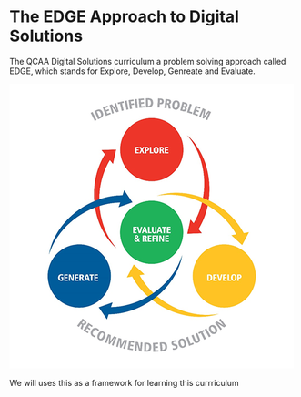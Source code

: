 # The EDGE Approach to Digital Solutions

The QCAA Digital Solutions curriculum a problem solving approach called EDGE, which stands for Explore, Develop, Genreate and Evaluate.

![EDGE Process](./assests/EDGE.png)

We will uses this as a framework for learning this currriculum